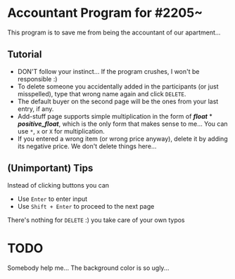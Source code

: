 # Accountant Program for #2205~

This program is to save me from being the accountant of our apartment...  

## Tutorial

* DON'T follow your instinct... If the program crushes, I won't be responsible :)  
* To delete someone you accidentally added in the participants (or just misspelled), type that wrong name again and 
  click `DELETE`.  
* The default buyer on the second page will be the ones from your last entry, if any.  
* Add-stuff page supports simple multiplication in the form of ***float*** \* ***positive_float***, which is the only
  form that makes sense to me... You can use `*`, `x` or `X` for multiplication.
* If you entered a wrong item (or wrong price anyway), delete it by adding its negative price. We don't delete things 
  here...

## (Unimportant) Tips

Instead of clicking buttons you can  

* Use `Enter` to enter input  
* Use `Shift + Enter` to proceed to the next page  

There's nothing for `DELETE` :) you take care of your own typos

# TODO

Somebody help me... The background color is so ugly...